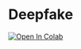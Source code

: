 # Deepfake

 
[![Open In Colab](https://colab.research.google.com/assets/colab-badge.svg)](https://colab.research.google.com/drive/16c94yemYEK7Ztkd6Pi9JTYFzpHXc2kB8#scrollTo=rW-ipQXPOWUo)

